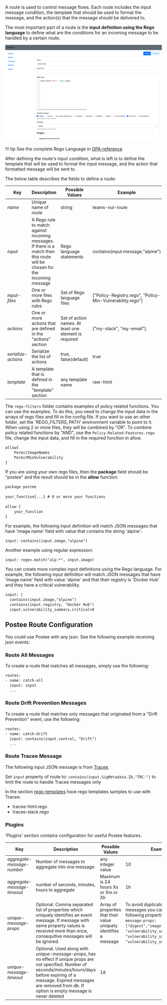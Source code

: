 A route is used to control message flows. Each route includes the input message condition, the template that should be used to format the message, and the action(s) that the message should be delivered to.

The most important part of a route is the **input definition using the Rego language** to define what are the conditions for an incoming message to be handled by a certain route.

![settings](img/postee-email-route.png)

!!! tip
    See the complete Rego Language in [OPA-reference](https://www.openpolicyagent.org/docs/latest/policy-reference/#built-in-functions)

After defining the route's input condition, what is left is to define the template that will be used to format the input message, and the action that formatted message will be sent to.

The below table describes the fields to define a route:

Key | Description | Possible Values                                       | Example
--- | --- |-------------------------------------------------------| ---
*name*|Unique name of route| string                                                | teams-vul-route
*input*|A Rego rule to match against incoming messages. If there is a match then this route will be chosen for the incoming message| Rego language statements                              | contains(input.message,"alpine")
*input-files*|One or more files with Rego rules| Set of Rego language files                            | ["Policy-Registry.rego", "Policy-Min-Vulnerability.rego"]
*actions*|One or more actions that are defined in the "actions" section| Set of action names. At least one element is required | ["my-slack", "my-email"].
*serialize-actions*|Serialize the list of actions| true, false(default)                                  |true
*template*| A template that is defined in the "template" section| any template name                                     | raw-html

The `rego-filters` folder contains examples of policy related functions. You can use the examples. To do this, you need to change the input data in the arrays of rego files and fill in the config file. If you want to use an other folder, set the 'REGO_FILTERS_PATH' environment variable to point to it. When using 2 or more files, they will be combined by "OR".
To combine policy related functions by "AND", use the `Policy-Related-Features.rego` file, change the input data, and fill in the required function in allow.
```
allow{
    PermitImageNames
    PermitMinVulnerability
}
```
If you are using your own rego files, then the **package** field should be "postee" and the result should be in the  **allow** function:
```
package postee

your_function{...} # 0 or more your functions

allow {
    your_function
}
```
For example, the following input definition will match JSON messages that have 'image.name' field with value that contains the string 'alpine':

```
input: contains(input.image,"alpine")
```

Another example using regular expression:
```
input: regex.match("alp:*", input.image)
```

You can create more complex input definitions using the Rego language. For example, the following input definition will match JSON messages that have 'image.name' field with value 'alpine' and that their registry is 'Docker Hub' and they have a critical vulnerability.

```
input: |
  contains(input.image,"alpine")
  contains(input.registry, "Docker Hub")
  input.vulnerability_summary.critical>0
```

## Postee Route Configuration

You could use Postee with any json. See the following example receiving json events:

### Route All Messages
To create a route that matches all messages, simply use the following:

```
routes:
- name: catch-all
  input: input
  ...
```

### Route Drift Prevention Messages
To create a route that matches only messages that originated from a "Drift Prevention" event, use the following:

```
routes:
- name: catch-drift
  input: contains(input.control, "Drift")
  ...
```

### Route Tracee Message

The following input JSON message is from [Tracee](https://github.com/aquasecurity/tracee).

Set `input` property of route to: `contains(input.SigMetadata.ID,"TRC-")` to limit the route to handle Tracee messages only

In the section [rego-templates](https://github.com/aquasecurity/postee/tree/main/rego-templates) have rego templates samples to use with Tracee:
- tracee-html.rego
- tracee-slack.rego

### Plugins

'Plugins' section contains configuration for useful Postee features.

Key | Description | Possible Values | Example
--- | --- | --- | ---
*aggregate-message-number*|Number of messages to aggregate into one message.| any integer value | 10
*aggregate-message-timeout*|number of seconds, minutes, hours to aggregate|Maximum is 24 hours Xs or Xm or Xh | 1h
*unique-message-props*|Optional. Comma separated list of properties which uniquely identifies an event message. If message with same property values is received more than once, consequitive messages will be ignored. | Array of properties that their value uniquely identifies a message | To avoid duplicate scanning messages you can use the following properties: ```unique-message-props: ["digest","image","registry", "vulnerability_summary.high", "vulnerability_summary.medium", "vulnerability_summary.low"]```
*unique-message-timeout*|Optional. Used along with *unique-message-props*, has no effect if unique props are not specified. Number of seconds/minutes/hours/days before expiring of a message. Expired messages are removed from db. If option is empty message is never deleted | 1d
